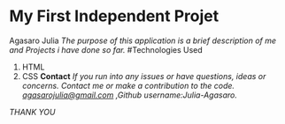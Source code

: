 # My First Independent Projet
Agasaro Julia
*The purpose of this application is a brief description of me and Projects i have done  so far.*
#Technologies Used
1. HTML
1. CSS
**Contact**
*If you  run into any issues or have questions, ideas or concerns.  Contact me or make a contribution to the code.*
*agasarojulia@gmail.com ,Github username:Julia-Agasaro.*

*THANK YOU*

